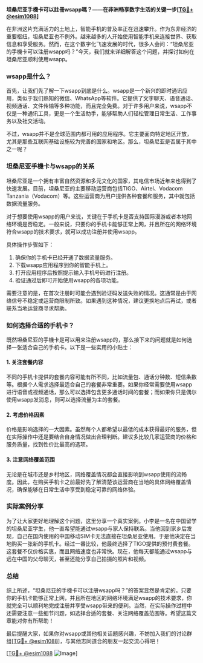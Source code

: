 **坦桑尼亚手機卡可以註冊wsapp嗎？——在非洲畅享数字生活的关键一步[[TG💪+ @esim1088](https://t.me/s/esim1088)]**

在非洲这片充满活力的土地上，智能手机的普及率正在迅速攀升。作为东非经济的重要枢纽，坦桑尼亚也不例外。越来越多的人开始使用智能手机来连接世界、获取信息和享受服务。然而，在这个数字化飞速发展的时代，很多人会问：“坦桑尼亚的手機卡可以注册wsapp吗？”今天，我们就来详细解答这个问题，并探讨如何在坦桑尼亚顺利使用wsapp。

### wsapp是什么？

首先，让我们先了解一下wsapp到底是什么。wsapp是一个新兴的即时通讯应用，类似于我们熟知的微信、WhatsApp等软件。它提供了文字聊天、语音通话、视频通话、文件传输等多种功能，而且完全免费。对于许多用户来说，wsapp不仅是一种通讯工具，更是一个生活助手，能够帮助人们轻松管理日常生活、工作事务以及社交活动。

不过，wsapp并不是全球范围内都可用的应用程序。它主要面向特定地区开放，尤其是那些互联网基础设施较为完善的国家和地区。那么，坦桑尼亚是否属于其中之一呢？

### 坦桑尼亚手機卡与wsapp的关系

坦桑尼亚是一个拥有丰富自然资源和多元文化的国家，其电信市场近年来也得到了快速发展。目前，坦桑尼亚的主要移动运营商包括TIGO、Airtel、Vodacom Tanzania（Vodacom）等。这些运营商为用户提供各种套餐和服务，其中就包括数据流量服务。

对于想要使用wsapp的用户来说，关键在于手机卡是否支持国际漫游或者本地网络环境是否稳定。一般来说，只要你的手机卡能够正常上网，并且所在的网络环境符合wsapp的技术要求，就可以成功注册并使用wsapp。

具体操作步骤如下：
1. 确保你的手机卡已经开通了数据流量服务。
2. 下载wsapp应用程序到你的智能手机上。
3. 打开应用程序后按照提示输入手机号码进行注册。
4. 验证通过后即可开始使用wsapp的各项功能。

需要注意的是，在首次注册时可能会遇到验证码发送失败的情况。这通常是由于网络信号不稳定或运营商限制所致。如果遇到这种情况，建议更换地点后再试，或者联系当地运营商寻求帮助。

### 如何选择合适的手机卡？

既然坦桑尼亚的手機卡是可以用来注册wsapp的，那么接下来的问题就是如何选择一张适合自己的手机卡。以下是一些实用的小贴士：

#### 1. 关注套餐内容
不同的手机卡提供的套餐内容可能有所不同，比如流量包、通话分钟数、短信条数等。根据个人需求选择最适合自己的套餐非常重要。如果你经常需要使用wsapp进行语音或视频通话，那么可以选择包含更多通话时间的套餐；而如果你只是偶尔使用wsapp发消息，则可以选择流量为主的套餐。

#### 2. 考虑价格因素
价格是影响选择的一大因素。虽然每个人都希望以最低的成本获得最好的服务，但在实际操作中还是要结合自身情况做出合理判断。建议多比较几家运营商的价格和服务质量，找到性价比最高的选项。

#### 3. 注意网络覆盖范围
无论是在城市还是乡村地区，网络覆盖情况都会直接影响到wsapp使用的流畅度。因此，在购买手机卡之前最好先了解清楚该运营商在当地的具体网络覆盖情况，确保能够在日常生活中享受到稳定可靠的网络体验。

### 实际案例分享

为了让大家更好地理解这个问题，这里分享一个真实案例。小李是一名在中国留学的坦桑尼亚学生，他一直希望能通过wsapp与家人保持联系。当他回到家乡后发现，自己在国内使用的中国移动SIM卡无法直接在坦桑尼亚使用。于是他决定在当地购买一张新的手机卡。经过一番比较，他最终选择了TIGO提供的预付费套餐。这套餐不仅价格实惠，而且网络速度也非常快。现在，他每天都能通过wsapp与远在中国的父母聊天，甚至还能分享自己拍摄的照片和视频。

### 总结

综上所述，“坦桑尼亚的手機卡可以注册wsapp吗？”的答案显然是肯定的。只要你的手机卡能够正常上网，并且所在地区的网络环境满足wsapp的技术要求，你就完全可以顺利地完成注册并享受wsapp带来的便利。当然，在实际操作过程中还需要注意一些细节问题，如选择合适的套餐、关注网络覆盖范围等。希望这篇文章能对你有所帮助！

最后提醒大家，如果你对wsapp或其他相关话题感兴趣，不妨加入我们的讨论群组[[TG💪+ @esim1088](https://t.me/s/esim1088)]，与其他志同道合的朋友一起交流心得吧！

[[TG💪+ @esim1088](https://t.me/s/esim1088) ![Image](https://i.postimg.cc/4NQfJmqS/Snipaste-2025-05-13-00-14-12.png)]
